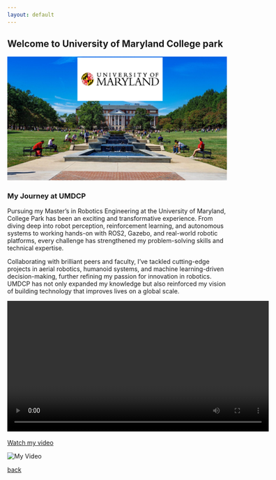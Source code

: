 ```yaml
---
layout: default
---
```


## Welcome to University of Maryland College park
<div style="text-align: center;">
  <img src="/assets/img/umdcp/umd_w_logo.png" />
</div>

### My Journey at UMDCP
Pursuing my Master’s in Robotics Engineering at the University of Maryland, College Park has been an exciting and transformative experience. From diving deep into robot perception, reinforcement learning, and autonomous systems to working hands-on with ROS2, Gazebo, and real-world robotic platforms, every challenge has strengthened my problem-solving skills and technical expertise.

Collaborating with brilliant peers and faculty, I’ve tackled cutting-edge projects in aerial robotics, humanoid systems, and machine learning-driven decision-making, further refining my passion for innovation in robotics. UMDCP has not only expanded my knowledge but also reinforced my vision of building technology that improves lives on a global scale.

<video width="600" controls>
  <source src="assets/umdcp/umdcp.mp4" type="video/mp4">
  Your browser does not support the video tag.
</video>

[Watch my video](https://github.com/keyurborad5/keyurborad5.github.io/blob/main/assets/img/umdcp/umdcp.mp4)

![My Video](assets/umdcp/umdcp.gif)

[back](./)
